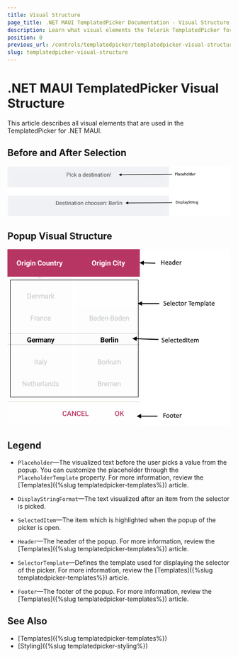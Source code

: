 ```yaml
---
title: Visual Structure
page_title: .NET MAUI TemplatedPicker Documentation - Visual Structure
description: Learn what visual elements the Telerik TemplatedPicker for .NET MAUI displays and see the visual structure of the control.
position: 0
previous_url: /controls/templatedpicker/templatedpicker-visual-structure
slug: templatedpicker-visual-structure
---
```


# .NET MAUI TemplatedPicker Visual Structure

This article describes all visual elements that are used in the TemplatedPicker for .NET MAUI.

## Before and After Selection

![TemplatedPicker Visual Structure Display Text](images/templatedpicker_structure_placeholder_display.png "Visual elements of TemplatedPicker control")

## Popup Visual Structure

![TemplatedPicker Visual Structure](images/templated_picker_visual_structure.png "Visual elements of TemplatedPicker Popup")

## Legend

- `Placeholder`&mdash;The visualized text before the user picks a value from the popup. You can customize the placeholder through the `PlaceholderTemplate` property. For more information, review the [Templates]({%slug templatedpicker-templates%}) article.

- `DisplayStringFormat`&mdash;The text visualized after an item from the selector is picked.

- `SelectedItem`&mdash;The item which is highlighted when the popup of the picker is open.

- `Header`&mdash;The header of the popup. For more information, review the [Templates]({%slug templatedpicker-templates%}) article.

- `SelectorTemplate`&mdash;Defines the template used for displaying the selector of the picker. For more information, review the [Templates]({%slug templatedpicker-templates%}) article.

- `Footer`&mdash;The footer of the popup. For more information, review the [Templates]({%slug templatedpicker-templates%}) article.

## See Also

- [Templates]({%slug templatedpicker-templates%})
- [Styling]({%slug templatedpicker-styling%})
